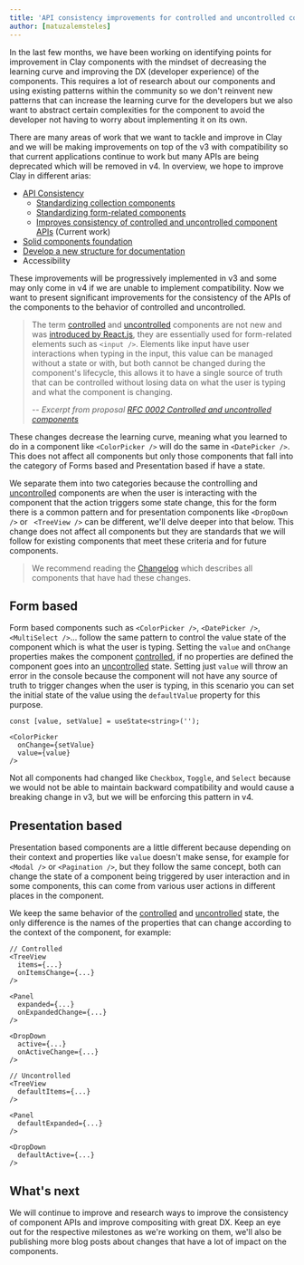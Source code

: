 ```yaml
---
title: 'API consistency improvements for controlled and uncontrolled components'
author: [matuzalemsteles]
---
```


In the last few months, we have been working on identifying points for improvement in Clay components with the mindset of decreasing the learning curve and improving the DX (developer experience) of the components. This requires a lot of research about our components and using existing patterns within the community so we don't reinvent new patterns that can increase the learning curve for the developers but we also want to abstract certain complexities for the component to avoid the developer not having to worry about implementing it on its own.

There are many areas of work that we want to tackle and improve in Clay and we will be making improvements on top of the v3 with compatibility so that current applications continue to work but many APIs are being deprecated which will be removed in v4. In overview, we hope to improve Clay in different arias:

-   [API Consistency](https://github.com/liferay/clay/milestone/47)
    -   [Standardizing collection components](https://github.com/liferay/clay/issues/4112)
    -   [Standardizing form-related components](https://github.com/liferay/clay/issues/4741)
    -   [Improves consistency of controlled and uncontrolled component APIs](https://github.com/liferay/clay/issues/4766) (Current work)
-   [Solid components foundation](https://github.com/liferay/clay/milestone/50)
-   [Develop a new structure for documentation](https://github.com/liferay/clay/milestone/48)
-   Accessibility

These improvements will be progressively implemented in v3 and some may only come in v4 if we are unable to implement compatibility. Now we want to present significant improvements for the consistency of the APIs of the components to the behavior of controlled and uncontrolled.

> The term [controlled](https://reactjs.org/docs/forms.html#controlled-components) and [uncontrolled](https://reactjs.org/docs/uncontrolled-components.html) components are not new and was [introduced by React.js](https://reactjs.org/docs/glossary.html#controlled-vs-uncontrolled-components), they are essentially used for form-related elements such as `<input />`. Elements like input have user interactions when typing in the input, this value can be managed without a state or with, but both cannot be changed during the component's lifecycle, this allows it to have a single source of truth that can be controlled without losing data on what the user is typing and what the component is changing.
>
> -- <cite>Excerpt from proposal [RFC 0002 Controlled and uncontrolled components](https://github.com/liferay/clay/blob/fef377e64b473090470a0f2446f184e81a957260/docs/proposals/0002-controlled-and-uncontrolled.md)</cite>

These changes decrease the learning curve, meaning what you learned to do in a component like `<ColorPicker />` will do the same in `<DatePicker />`. This does not affect all components but only those components that fall into the category of Forms based and Presentation based if have a state.

We separate them into two categories because the controlling and [uncontrolled](https://reactjs.org/docs/uncontrolled-components.html) components are when the user is interacting with the component that the action triggers some state change, this for the form there is a common pattern and for presentation components like `<DropDown />` or ` <TreeView />` can be different, we'll delve deeper into that below. This change does not affect all components but they are standards that we will follow for existing components that meet these criteria and for future components.

> We recommend reading the [Changelog](https://github.com/liferay/clay/releases/tag/v3.55.0) which describes all components that have had these changes.

## Form based

Form based components such as `<ColorPicker />`, `<DatePicker />`, `<MultiSelect />`... follow the same pattern to control the value state of the component which is what the user is typing. Setting the `value` and `onChange` properties makes the component [controlled](https://reactjs.org/docs/forms.html#controlled-components), if no properties are defined the component goes into an [uncontrolled](https://reactjs.org/docs/uncontrolled-components.html) state. Setting just `value` will throw an error in the console because the component will not have any source of truth to trigger changes when the user is typing, in this scenario you can set the initial state of the value using the `defaultValue` property for this purpose.

```tsx{expanded}
const [value, setValue] = useState<string>('');

<ColorPicker
  onChange={setValue}
  value={value}
/>
```

Not all components had changed like `Checkbox`, `Toggle`, and `Select` because we would not be able to maintain backward compatibility and would cause a breaking change in v3, but we will be enforcing this pattern in v4.

## Presentation based

Presentation based components are a little different because depending on their context and properties like `value` doesn't make sense, for example for `<Modal />` or `<Pagination />`, but they follow the same concept, both can change the state of a component being triggered by user interaction and in some components, this can come from various user actions in different places in the component.

We keep the same behavior of the [controlled](https://reactjs.org/docs/forms.html#controlled-components) and [uncontrolled](https://reactjs.org/docs/uncontrolled-components.html) state, the only difference is the names of the properties that can change according to the context of the component, for example:

```jsx{expanded}
// Controlled
<TreeView
  items={...}
  onItemsChange={...}
/>

<Panel
  expanded={...}
  onExpandedChange={...}
/>

<DropDown
  active={...}
  onActiveChange={...}
/>

// Uncontrolled
<TreeView
  defaultItems={...}
/>

<Panel
  defaultExpanded={...}
/>

<DropDown
  defaultActive={...}
/>
```

## What's next

We will continue to improve and research ways to improve the consistency of component APIs and improve compositing with great DX. Keep an eye out for the respective milestones as we're working on them, we'll also be publishing more blog posts about changes that have a lot of impact on the components.

